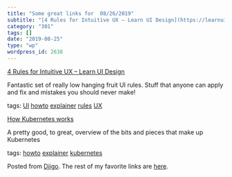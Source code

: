 ```yaml
---
title: "Some great links for  08/26/2019"
subtitle: "[4 Rules for Intuitive UX – Learn UI Design](https://learnui.design/blog/4-rules-intuitive-ux.html)"
category: "301"
tags: []
date: "2019-08-25"
type: "wp"
wordpress_id: 2638
---
```

[4 Rules for Intuitive UX – Learn UI Design](https://learnui.design/blog/4-rules-intuitive-ux.html) 

Fantastic set of really low hanging fruit UI rules. Stuff that anyone can apply and fix and mistakes you should never make!

 tags: [UI](https://www.diigo.com/user/pitosalas/UI) [howto](https://www.diigo.com/user/pitosalas/howto) [explainer](https://www.diigo.com/user/pitosalas/explainer) [rules](https://www.diigo.com/user/pitosalas/rules) [UX](https://www.diigo.com/user/pitosalas/UX)

 [How Kubernetes works](https://blog.sensu.io/how-kubernetes-works) 

A pretty good, to great, overview of the bits and pieces that make up Kubernetes

 tags: [howto](https://www.diigo.com/user/pitosalas/howto) [explainer](https://www.diigo.com/user/pitosalas/explainer) [kubernetes](https://www.diigo.com/user/pitosalas/kubernetes)

Posted from [Diigo](https://www.diigo.com). The rest of my favorite links are [here](https://www.diigo.com/user/pitosalas).